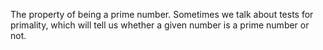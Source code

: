 The property of being a prime number. Sometimes we talk about tests for
primality, which will tell us whether a given number is a prime number
or not.
